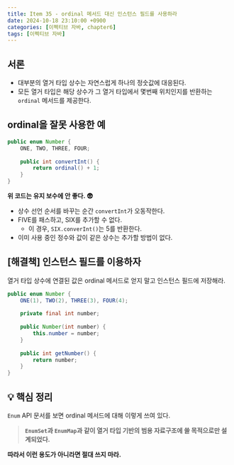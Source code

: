 ```yaml
---
title: Item 35 - ordinal 메서드 대신 인스턴스 필드를 사용하라
date: 2024-10-18 23:10:00 +0900
categories: [이펙티브 자바, chapter6]
tags: [이펙티브 자바]
---
```


## **서론**
- 대부분의 열거 타입 상수는 자연스럽게 하나의 정숫값에 대응된다.
- 모든 열거 타입은 해당 상수가 그 열거 타입에서 몇번째 위치인지를 반환하는 `ordinal` 메서드를 제공한다.


## **ordinal을 잘못 사용한 예**
```java
public enum Number {
    ONE, TWO, THREE, FOUR;
	
    public int convertInt() {
        return ordinal() + 1;
    }
}
```
**위 코드는 유지 보수에 안 좋다. 😨**
- 상수 선언 순서를 바꾸는 순간 `convertInt`가 오동작한다.
- FIVE를 패스하고, SIX를 추가할 수 없다.
    - 이 경우, `SIX.converInt()`는 5를 반환한다.
- 이미 사용 중인 정수와 값이 같은 상수는 추가할 방법이 없다.


## **[해결책] 인스턴스 필드를 이용하자**
열거 타입 상수에 연결된 값은 ordinal 메서드로 얻지 말고 인스턴스 필드에 저장해라.

```java
public enum Number {
    ONE(1), TWO(2), THREE(3), FOUR(4);
	
    private final int number;
	
    public Number(int number) {
        this.number = number;
    }
	
    public int getNumber() {
        return number;
    }
}
```


## **💡 핵심 정리**
`Enum` API 문서를 보면 ordinal 메서드에 대해 이렇게 쓰여 있다.
> **`EnumSet`과 `EnumMap`과 같이 열거 타입 기반의 범용 자료구조에 쓸 목적으로만 설계되었다.**


**따라서 이런 용도가 아니라면 절대 쓰지 마라.**
